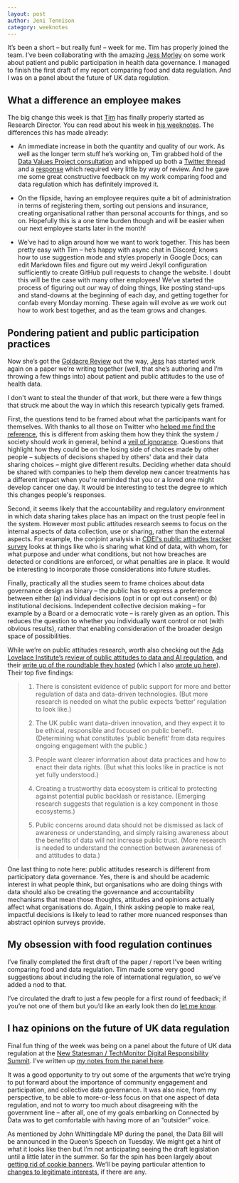 ```yaml
---
layout: post
author: Jeni Tennison
category: weeknotes
---
```

It’s been a short – but really fun! – week for me. Tim has properly joined the team. I’ve been collaborating with the amazing [Jess Morley](https://www.bennett.ox.ac.uk/about-us/jess-morley/) on some work about patient and public participation in health data governance. I managed to finish the first draft of my report comparing food and data regulation. And I was on a panel about the future of UK data regulation.

<!--#more-->

## What a difference an employee makes

The big change this week is that [Tim](https://connectedbydata.org/team/tim-davies) has finally properly started as Research Director. You can read about his week in [his weeknotes](https://connectedbydata.org/weeknotes/2022/05/06/tim-weeknotes). The differences this has made already:

* An immediate increase in both the quantity and quality of our work. As well as the longer term stuff he’s working on, Tim grabbed hold of the [Data Values Project consultation](https://www.data4sdgs.org/datavaluesproject/) and whipped up both a [Twitter thread](https://twitter.com/timdavies/status/1522564958957015041) and a [response](https://connectedbydata.org/resources/reimagining-data-and-power-consultation-response) which required very little by way of review. And he gave me some great constructive feedback on my work comparing food and data regulation which has definitely improved it.

* On the flipside, having an employee requires quite a bit of administration in terms of registering them, sorting out pensions and insurance, creating organisational rather than personal accounts for things, and so on. Hopefully this is a one time burden though and will be easier when our next employee starts later in the month!

* We’ve had to align around how we want to work together. This has been pretty easy with Tim – he’s happy with async chat in Discord; knows how to use suggestion mode and styles properly in Google Docs; can edit Markdown files and figure out my weird Jekyll configuration sufficiently to create GitHub pull requests to change the website. I doubt this will be the case with many other employees! We’ve started the process of figuring out _our_ way of doing things, like posting stand-ups and stand-downs at the beginning of each day, and getting together for confab every Monday morning. These again will evolve as we work out how to work best together, and as the team grows and changes.


## Pondering patient and public participation practices

Now she’s got the [Goldacre Review](https://www.goldacrereview.org/) out the way, [Jess](https://twitter.com/jessRmorley) has started work again on a paper we’re writing together (well, that she’s authoring and I’m throwing a few things into) about patient and public attitudes to the use of health data.

I don't want to steal the thunder of that work, but there were a few things that struck me about the way in which this research typically gets framed.

First, the questions tend to be framed about what the participants want for themselves. With thanks to all those on Twitter who [helped me find the reference](https://twitter.com/JeniT/status/1522531290393763840), this is different from asking them how they think the system / society should work in general, behind a [veil of ignorance](http://fs.blog/veil-ignorance/). Questions that highlight how they could be on the losing side of choices made by other people – subjects of decisions shaped by others' data and their data sharing choices – might give different results. Deciding whether data should be shared with companies to help them develop new cancer treatments has a different impact when you're reminded that you or a loved one might develop cancer one day. It would be interesting to test the degree to which this changes people's responses.

Second, it seems likely that the accountability and regulatory environment in which data sharing takes place has an impact on the trust people feel in the system. However most public attitudes research seems to focus on the internal aspects of data collection, use or sharing, rather than the external aspects. For example, the conjoint analysis in [CDEI's public attitudes tracker survey](https://www.gov.uk/government/publications/public-attitudes-to-data-and-ai-tracker-survey) looks at things like who is sharing what kind of data, with whom, for what purpose and under what conditions, but not how breaches are detected or conditions are enforced, or what penalties are in place. It would be interesting to incorporate those considerations into future studies.

Finally, practically all the studies seem to frame choices about data governance design as binary – the public has to express a preference between either (a) individual decisions (opt in or opt out consent) or (b) institutional decisions. Independent collective decision making – for example by a Board or a democratic vote – is rarely given as an option. This reduces the question to whether you individually want control or not (with obvious results), rather that enabling consideration of the broader design space of possibilities.

While we’re on public attitudes research, worth also checking out the [Ada Lovelace Institute’s review of public attitudes to data and AI regulation](https://www.adalovelaceinstitute.org/evidence-review/public-attitudes-ai-regulation/), and their [write up of the roundtable they hosted](https://www.adalovelaceinstitute.org/event/public-attitudes-to-regulation/) (which I also [wrote up here](https://connectedbydata.org/events/2022-03-31-ada-lovelace-institute-roundtable)). Their top five findings:

> 1. There is consistent evidence of public support for more and better regulation of data and data-driven technologies. (But more research is needed on what the public expects ‘better’ regulation to look like.)
>
> 2. The UK public want data-driven innovation, and they expect it to be ethical, responsible and focused on public benefit. (Determining what constitutes ‘public benefit’ from data requires ongoing engagement with the public.)
>
> 3. People want clearer information about data practices and how to enact their data rights. (But what this looks like in practice is not yet fully understood.)
>
> 4. Creating a trustworthy data ecosystem is critical to protecting against potential public backlash or resistance. (Emerging research suggests that regulation is a key component in those ecosystems.)
>
> 5. Public concerns around data should not be dismissed as lack of awareness or understanding, and simply raising awareness about the benefits of data will not increase public trust. (More research is needed to understand the connection between awareness of and attitudes to data.)

One last thing to note here: public attitudes research is different from participatory data governance. Yes, there is and should be academic interest in what people think, but organisations who are doing things with data should also be creating the governance and accountability mechanisms that mean those thoughts, attitudes and opinions actually affect what organisations do. Again, I think asking people to make real, impactful decisions is likely to lead to rather more nuanced responses than abstract opinion surveys provide.

## My obsession with food regulation continues

I’ve finally completed the first draft of the paper / report I’ve been writing comparing food and data regulation. Tim made some very good suggestions about including the role of international regulation, so we’ve added a nod to that.

I’ve circulated the draft to just a few people for a first round of feedback; if you’re not one of them but you’d like an early look then do [let me know](mailto:jeni@connectedbydata.org).

## I haz opinions on the future of UK data regulation

Final fun thing of the week was being on a panel about the future of UK data regulation at the [New Statesman / TechMonitor Digital Responsibility Summit](https://nsmg.eventsonlineregister.com/tc-events/tech-monitor-digital-responsibility-summit-2022/). I’ve written up [my notes from the panel here](https://connectedbydata.org/events/2022-05-05-digital-responsibility-symposium).

It was a good opportunity to try out some of the arguments that we’re trying to put forward about the importance of community engagement and participation, and collective data governance. It was also nice, from my perspective, to be able to more-or-less focus on that one aspect of data regulation, and not to worry too much about disagreeing with the government line – after all, one of my goals embarking on Connected by Data was to get comfortable with having more of an “outsider” voice.

As mentioned by John Whittingdale MP during the panel, the Data Bill will be announced in the Queen’s Speech on Tuesday. We might get a hint of what it looks like then but I’m not anticipating seeing the draft legislation until a little later in the summer. So far the spin has been largely about [getting rid of cookie banners](https://twitter.com/JeniT/status/1522584537116643328). We’ll be paying particular attention to [changes to legitimate interests](https://connectedbydata.org/resources/legitimate-interests-briefing-paper), if there are any.
